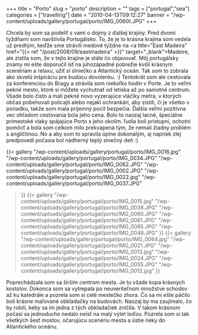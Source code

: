 +++
title = "Porto"
slug = "porto"
description = ""
tags = ["portugal","sea"]
categories = ["travelling"]
date = "2010-04-13T09:12:27"
banner = "/wp-content/uploads/gallery/portugal/porto/IMG_0060t.JPG"
+++

Chcela by som sa podeliť s vami o dojmy z ďalšej krajiny. Pred dvomi týždňami som navštívila
Portugálsko. To, že je to krásna krajina som vedela už predtým, keďže sme strávili medové týždne
na <a title="East Madeira" href="{{< ref "/post/2008/09/eastmadeira" >}}"
target="_blank">Madeire</a>, ale zistila som, že v tejto krajine je stále čo objavovať. Môj
portugálsky známy mi ešte doporučil ísť na juhozápadné pobrežie kvôli krásnym scenériam a relaxu,
užiť si slniečko a Atlantický oceán. Tak som to zobrala ako skvelú inšpiráciu pre budúcu dovolenku.
:) Tentokrát som ale cestovala za konferenciou do Bragy a strávila som niekoľko hodín v Porte. Je to
veľmi pekné mesto, ktoré si môžete vychutnať od letiska až po samotné centrum. Všade bolo čisto a
mali pekné novo vyzerajúce vláčiky metra, v ktorých občas pobehovali policajti alebo nejakí
ochrankári, aby zistili, či je všetko v poriadku, takže som mala príjemný pocit bezpečia. Ďalšia
veľmi pozitívna vec ohľadom cestovania bola jeho cena. Bolo to naozaj lacné, špeciálne prímestské
vlaky spájajúce Porto s jeho okolím. ľudia boli prístupní, ochotní pomôcť a bola som celkom milo
prekvapená tým, že nemali žiadny problém s angličtinou. No a aby som to spravila úplne dokonalým,
aj napriek zlej predpovedi počasia bol nádherný teplý slnečný deň :)

 {{< gallery
    "/wp-content/uploads/gallery/portugal/porto/IMG_0016.jpg"
    "/wp-content/uploads/gallery/portugal/porto/IMG_0034.JPG"
    "/wp-content/uploads/gallery/portugal/porto/IMG_0062.JPG"
    "/wp-content/uploads/gallery/portugal/porto/IMG_0002.JPG"
    "/wp-content/uploads/gallery/portugal/porto/IMG_0022.jpg"
    "/wp-content/uploads/gallery/portugal/porto/IMG_0037.JPG"
>}}
 {{< gallery
    "/wp-content/uploads/gallery/portugal/porto/IMG_0015.jpg"
    "/wp-content/uploads/gallery/portugal/porto/IMG_0038.JPG"
    "/wp-content/uploads/gallery/portugal/porto/IMG_0060.JPG"
    "/wp-content/uploads/gallery/portugal/porto/IMG_0061.JPG"
    "/wp-content/uploads/gallery/portugal/porto/IMG_0065.JPG"
    "/wp-content/uploads/gallery/portugal/porto/IMG_0046.JPG"
>}}
 {{< gallery
    "/wp-content/uploads/gallery/portugal/porto/IMG_0064.jpg"
    "/wp-content/uploads/gallery/portugal/porto/IMG_0021.JPG"
    "/wp-content/uploads/gallery/portugal/porto/IMG_0013.jpg"
    "/wp-content/uploads/gallery/portugal/porto/IMG_0024.JPG"
    "/wp-content/uploads/gallery/portugal/porto/IMG_0055.JPG"
    "/wp-content/uploads/gallery/portugal/porto/IMG_0012.jpg"
>}}

Poprechádzala som sa širším centrom mesta. Je tu všade kopa krásnych kostolov. Dokonca som sa
vytrepala po neuveriteľnom množstve schodov až ku katedrále a pozrela som si celé mestečko zhora.
Čo sa mi ešte páčilo boli krásne maľované obkladačky na budovách. Naozaj by ma zaujímalo, čo by
robili, keby sa im jedna z tých obkladačiek zničila. V takom krásnom počasí sa jednoducho nedalo
neísť na malý výlet loďou. Pozrela som si tak všetkých šesť mostov, očarujúcu scenériu mesta a
ústie rieky do Atlantického oceánu.
